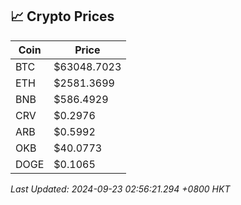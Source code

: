 ## 📈 Crypto Prices

| Coin | Price |
| ---- | ----- |
| BTC | $63048.7023 |
| ETH | $2581.3699 |
| BNB | $586.4929 |
| CRV | $0.2976 |
| ARB | $0.5992 |
| OKB | $40.0773 |
| DOGE | $0.1065 |

_Last Updated: 2024-09-23 02:56:21.294 +0800 HKT_